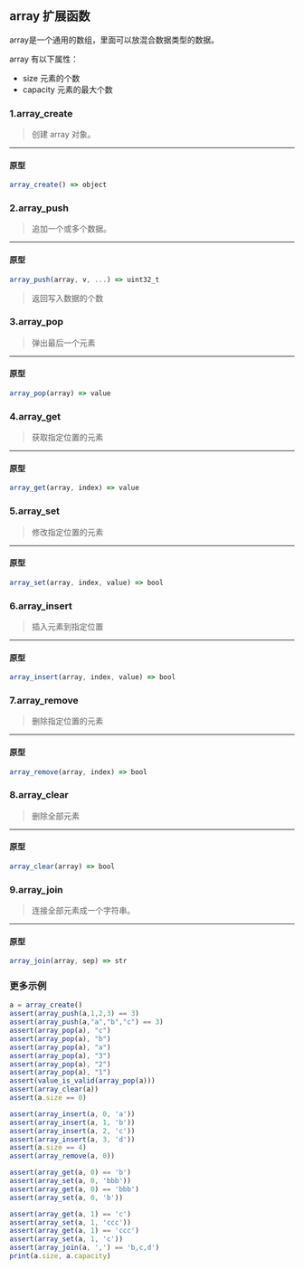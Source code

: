 ##  array 扩展函数

array是一个通用的数组，里面可以放混合数据类型的数据。

array 有以下属性：

* size 元素的个数
* capacity 元素的最大个数

### 1.array\_create

> 创建 array 对象。
----------------------------

#### 原型

```js
array_create() => object
```

### 2.array\_push

> 追加一个或多个数据。
----------------------------

#### 原型

```js
array_push(array, v, ...) => uint32_t
```

> 返回写入数据的个数

### 3.array\_pop

> 弹出最后一个元素
----------------------------

#### 原型

```js
array_pop(array) => value
```

### 4.array\_get

> 获取指定位置的元素
----------------------------

#### 原型

```js
array_get(array, index) => value
```

### 5.array\_set

> 修改指定位置的元素
----------------------------

#### 原型

```js
array_set(array, index, value) => bool
```

### 6.array\_insert

> 插入元素到指定位置
----------------------------

#### 原型

```js
array_insert(array, index, value) => bool
```

### 7.array\_remove

> 删除指定位置的元素
----------------------------

#### 原型

```js
array_remove(array, index) => bool
```

### 8.array\_clear

> 删除全部元素
----------------------------

#### 原型

```js
array_clear(array) => bool
```

### 9.array\_join

> 连接全部元素成一个字符串。
----------------------------

#### 原型

```js
array_join(array, sep) => str
```

### 更多示例

```js
a = array_create()
assert(array_push(a,1,2,3) == 3)
assert(array_push(a,"a","b","c") == 3)
assert(array_pop(a), "c")
assert(array_pop(a), "b")
assert(array_pop(a), "a")
assert(array_pop(a), "3")
assert(array_pop(a), "2")
assert(array_pop(a), "1")
assert(value_is_valid(array_pop(a)))
assert(array_clear(a))
assert(a.size == 0)

assert(array_insert(a, 0, 'a'))
assert(array_insert(a, 1, 'b'))
assert(array_insert(a, 2, 'c'))
assert(array_insert(a, 3, 'd'))
assert(a.size == 4)
assert(array_remove(a, 0))

assert(array_get(a, 0) == 'b')
assert(array_set(a, 0, 'bbb'))
assert(array_get(a, 0) == 'bbb')
assert(array_set(a, 0, 'b'))

assert(array_get(a, 1) == 'c')
assert(array_set(a, 1, 'ccc'))
assert(array_get(a, 1) == 'ccc')
assert(array_set(a, 1, 'c'))
assert(array_join(a, ',') == 'b,c,d')
print(a.size, a.capacity)
```


